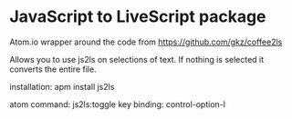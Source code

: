 # JavaScript to LiveScript package

Atom.io wrapper around the code from https://github.com/gkz/coffee2ls

Allows you to use js2ls on selections of text. If nothing is selected it converts the entire file.

installation: apm install js2ls

atom command: js2ls:toggle
key binding: control-option-l
